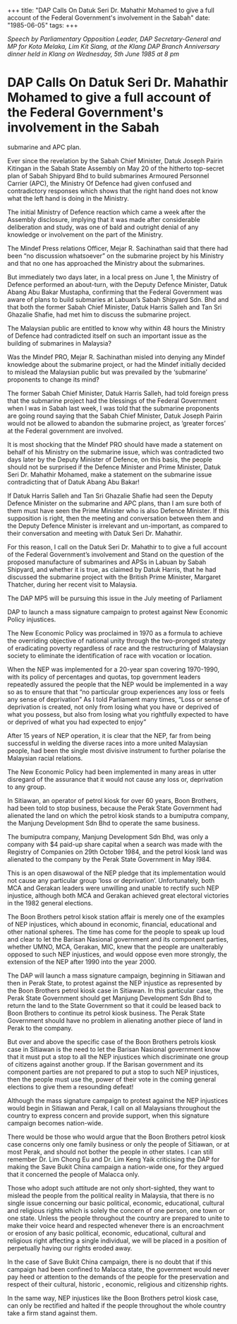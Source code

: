 +++ 
title: "DAP Calls On Datuk Seri Dr. Mahathir Mohamed to give a full account of the Federal Government's involvement in the Sabah"
date: "1985-06-05"
tags:
+++

_Speech by Parliamentary Opposition Leader, DAP Secretary-General and MP for Kota Melaka, Lim Kit Siang, at the Klang DAP Branch Anniversary dinner held in Klang on Wednesday, 5th June 1985 at 8 pm_

# DAP Calls On Datuk Seri Dr. Mahathir Mohamed to give a full account of the Federal Government's involvement in the Sabah
submarine and APC plan.

Ever since the revelation by the Sabah Chief Minister, Datuk Joseph Pairin Kitingan in the Sabah State Assembly on May 20 of the hitherto top-secret plan of Sabah Shipyard Bhd to build submarines Armoured Personnel Carrier (APC), the Ministry Of Defence had given
confused and contradictory responses which shows that the right hand does not know what the left hand is doing in the Ministry.</u>

The initial Ministry of Defence reaction which came a week
after the Assembly disclosure, implying that it was made after considerable
deliberation and study, was one of bald and outright denial of any knowledge
or involvement on the part of the Ministry.

The Mindef Press relations Officer, Mejar R. Sachinathan said 
that there had been “no discussion whatsoever” on the submarine project
by his Ministry and that no one has approached the Ministry about the
submarines.

But immediately two days later, in a local press on June 1,
the Ministry of Defence performed an about-turn, with the Deputy Defence
Minister, Datuk Abang Abu Bakar Mustapha, confirming that the Federal
Government was aware of plans to build submaries at Labuan’s Sabah Shipyard
Sdn. Bhd and that both the former Sabah Chief Minister, Datuk Harris
Salleh and Tan Sri Ghazalie Shafie, had met him to discuss the submarine
project.

The Malaysian public are entitled to know why within 48 hours
the Ministry of Defence had contradicted itself on such an important issue
as the building of submarines in Malaysia?

Was the Mindef PRO, Mejar R. Sachinathan misled into denying 
any Mindef knowledge about the submarine project, or had the Mindef
initially decided to mislead the Malaysian public but was prevailed by
the ‘submarine’ proponents to change its mind?

The former Sabah Chief Minister, Datuk Harris Salleh, had told
foreign press that the submarine project had the blessings of the Federal
Government when I was in Sabah last week, I was told that the submarine
proponents are going round saying that the Sabah Chief Minister, Datuk
Joseph Pairin would not be allowed to abandon the submarine project, as
‘greater forces’ at the Federal government are involved.

It is most shocking that the Mindef PRO should have made a
statement on behalf of his Ministry on the submarine issue, which was 
contradicted two days later by the Deputy Minister of Defence, on this
basis, the people should not be surprised if the Defence Minister and
Prime Minister, Datuk Seri Dr. Mahathir Mohamed, make a statement on the
submarine issue contradicting that of Datuk Abang Abu Bakar!

If Datuk Harris Salleh and Tan Sri Ghazalie Shafie had seen
the Deputy Defence Minister on the submarine and APC plans, than I am
sure both of them must have seen the Prime Minister who is also Defence
Minister. If this supposition is right, then the meeting and conversation
between them and the Deputy Defence Minister is irrelevant and un-important,
as compared to their conversation and meeting with Datuk Seri Dr. Mahathir.

For this reason, I call on the Datuk Seri Dr. Mahathir to
to give a full account of the Federal Government’s involvement and Stand
on the question of the proposed manufacture of submarines and APSs
in Labuan by Sabah Shipyard, and whether it is true, as claimed by
Datuk Harris, that he had discussed the submarine project with the British
Prime Minister, Margaret Thatcher, during her recent visit to Malaysia.

The DAP MP5 will be pursuing this issue in the July meeting of
Parliament

DAP to launch a mass signature campaign to protest against New Economic Policy
injustices.

The New Economic Policy was proclaimed in 1970 as a formula to
achieve the overriding objective of national unity through the two-pronged
strategy of eradicating poverty regardless of race and the restructuring
of Malaysian society to eliminate the identification of race with vocation
or location.

When the NEP was implemented for a 20-year  span covering
1970-1990, with its policy of percentages and quotas, top government leaders
repeatedly assured the people that the NEP would be implemented in a way so as to 
ensure that that “no particular group experiences any loss or
feels any sense of deprivation” As I told Parliament many times, “Loss
or sense of deprivation is created, not only from losing what you have
or deprived of what you possess, but also from losing what you rightfully
expected to have or deprived of what you had expected to enjoy”

After 15 years of NEP operation, it is clear that the NEP, far
from being successful in welding the diverse races into a more united
Malaysian people, had been the single most divisive instrument to further
polarise the Malaysian racial relations.

The New Economic Policy had been implemented in many areas in
utter disregard of the assurance that it would not cause any loss or,
deprivation to any group.

In Sitiawan, an operator of petrol kiosk for over 60 years, Boon Brothers,
had been told to stop business, because the Perak State Government had
alienated the land on which the petrol kiosk stands to a bumiputra company, 
the Manjung Development Sdn Bhd to operate the same business.

The bumiputra company, Manjung Development Sdn Bhd, was only
a company with $4 paid-up share capital when a search was made with the
Registry of Companies on 29th October 1984, and the petrol kiosk land 
was alienated to the company by the Perak State Government in May l984.

This is an open disawowal of the NEP pledge that its implementation
would not cause any particular group ‘loss or deprivation’. Unfortunately,
both MCA and Gerakan leaders were unwilling and unable to rectify such
NEP injustice, although both MCA and Gerakan achieved great electoral
victories in the 1982 general elections.

The Boon Brothers petrol kisok station affair is merely
one of the examples of NEP injustices, which abound in economic,
financial, educational and other national spheres. The time has come for
the people to speak up loud and clear to let the Barisan Nasional government 
and its component parties, whether UMNO, MCA, Gerakan, MIC, knew that the 
people are unalterably opposed to such NEP injustices, and would
oppose even more strongly, the extension of the NEP after 1990 into the
year 2000.

The DAP will launch a mass signature campaign, beginning in
Sitiawan and then in Perak State, to protest against the NEP injustice
as represented by the Boon Brothers petrol kiosk case in Sitiawan. In this
particular case, the Perak State Government should get Manjung Development
Sdn Bhd to return the land to the State Government so that it could be
leased back to Boon Brothers to continue its petrol kiosk business. The
Perak State Government should have no problem in alienating another
piece of land in Perak to the company.

But over and above the specific case of the Boon Brothers petrols kiosk
case in Sitiawan is the need to let the Barisan Nasional government
know that it must put a stop to all the NEP injustices which discriminate
one group of citizens against another group. If the Barisan government and 
its component parties are not prepared to put a stop to such NEP injustices,
then the people must use the, power of their vote in the coming general elections to
give them a resounding defeat!

Although the mass signature campaign to protest against the NEP
injustices would begin in Sitiawan and Perak, I call on all Malaysians
throughout the country to express concern and provide support, when this
signature campaign becomes nation-wide.

There would be those who would argue that the Boon Brothers petrol
kiosk case concerns only one family business or only the people of Sitiawan,
or at most Perak, and should not bother the people in other states. I
can still remember Dr. Lim Chong Eu and Dr. Lim Keng Yaik criticising the
DAP for making the Save Bukit China campaign a nation-wide one, for they
argued that it concerned the people of Malacca only.

Those who adopt such attitude are not only short-sighted, they
want to mislead the people from the political reality in Malaysia, that
there is no single issue concerning our basic political, economic,
educational, cultural and religious rights which is solely the concern
of one person, one town or one state. Unless the people throughout the
country are prepared to unite to make their voice heard and respected 
whenever there is an encroachment or erosion of any basic political, 
economic, educational, cultural and religious right affecting a single 
individual, we will be placed in a position of perpetually having our 
rights eroded away.

In the case of Save Bukit China campaign, there is no doubt that
if this campaign had been confined to Malacca state, the government would
never pay heed or attention to the demands of the people for the
preservation and respect of their cultural, historic , economic,
religious and citizenship rights.

In the same way, NEP injustices like the Boon Brothers petrol
kiosk case, can only be rectified and halted if the people throughout the
whole country take a firm stand against them.
 
